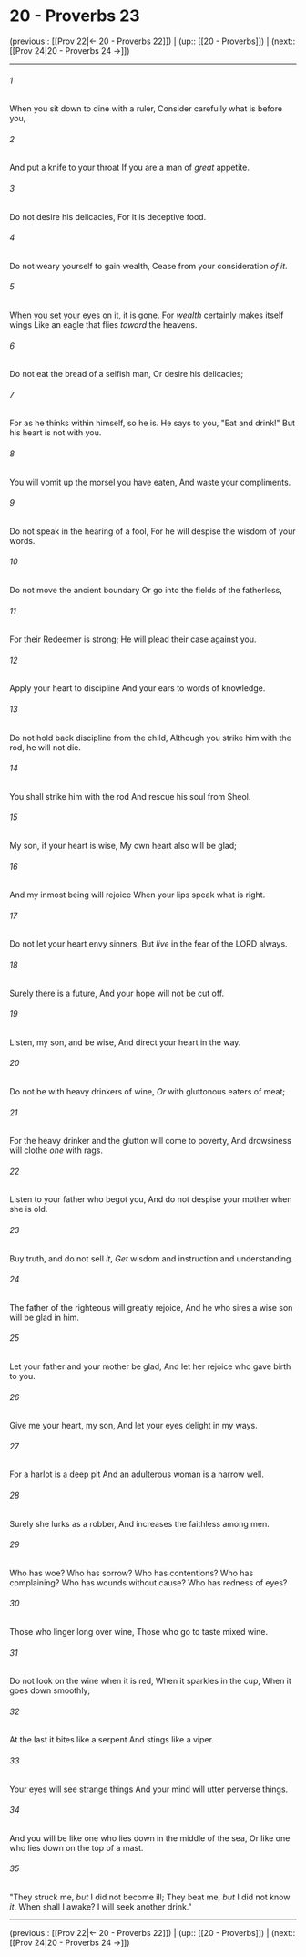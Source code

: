 # 20 - Proverbs 23

(previous:: [[Prov 22|← 20 - Proverbs 22]]) | (up:: [[20 - Proverbs]]) | (next:: [[Prov 24|20 - Proverbs 24 →]])

***


###### 1 
When you sit down to dine with a ruler, Consider carefully what is before you, 

###### 2 
And put a knife to your throat If you are a man of _great_ appetite. 

###### 3 
Do not desire his delicacies, For it is deceptive food. 

###### 4 
Do not weary yourself to gain wealth, Cease from your consideration _of it_. 

###### 5 
When you set your eyes on it, it is gone. For _wealth_ certainly makes itself wings Like an eagle that flies _toward_ the heavens. 

###### 6 
Do not eat the bread of a selfish man, Or desire his delicacies; 

###### 7 
For as he thinks within himself, so he is. He says to you, "Eat and drink!" But his heart is not with you. 

###### 8 
You will vomit up the morsel you have eaten, And waste your compliments. 

###### 9 
Do not speak in the hearing of a fool, For he will despise the wisdom of your words. 

###### 10 
Do not move the ancient boundary Or go into the fields of the fatherless, 

###### 11 
For their Redeemer is strong; He will plead their case against you. 

###### 12 
Apply your heart to discipline And your ears to words of knowledge. 

###### 13 
Do not hold back discipline from the child, Although you strike him with the rod, he will not die. 

###### 14 
You shall strike him with the rod And rescue his soul from Sheol. 

###### 15 
My son, if your heart is wise, My own heart also will be glad; 

###### 16 
And my inmost being will rejoice When your lips speak what is right. 

###### 17 
Do not let your heart envy sinners, But _live_ in the fear of the LORD always. 

###### 18 
Surely there is a future, And your hope will not be cut off. 

###### 19 
Listen, my son, and be wise, And direct your heart in the way. 

###### 20 
Do not be with heavy drinkers of wine, _Or_ with gluttonous eaters of meat; 

###### 21 
For the heavy drinker and the glutton will come to poverty, And drowsiness will clothe _one_ with rags. 

###### 22 
Listen to your father who begot you, And do not despise your mother when she is old. 

###### 23 
Buy truth, and do not sell _it_, _Get_ wisdom and instruction and understanding. 

###### 24 
The father of the righteous will greatly rejoice, And he who sires a wise son will be glad in him. 

###### 25 
Let your father and your mother be glad, And let her rejoice who gave birth to you. 

###### 26 
Give me your heart, my son, And let your eyes delight in my ways. 

###### 27 
For a harlot is a deep pit And an adulterous woman is a narrow well. 

###### 28 
Surely she lurks as a robber, And increases the faithless among men. 

###### 29 
Who has woe? Who has sorrow? Who has contentions? Who has complaining? Who has wounds without cause? Who has redness of eyes? 

###### 30 
Those who linger long over wine, Those who go to taste mixed wine. 

###### 31 
Do not look on the wine when it is red, When it sparkles in the cup, When it goes down smoothly; 

###### 32 
At the last it bites like a serpent And stings like a viper. 

###### 33 
Your eyes will see strange things And your mind will utter perverse things. 

###### 34 
And you will be like one who lies down in the middle of the sea, Or like one who lies down on the top of a mast. 

###### 35 
"They struck me, _but_ I did not become ill; They beat me, _but_ I did not know _it_. When shall I awake? I will seek another drink."

***

(previous:: [[Prov 22|← 20 - Proverbs 22]]) | (up:: [[20 - Proverbs]]) | (next:: [[Prov 24|20 - Proverbs 24 →]])
